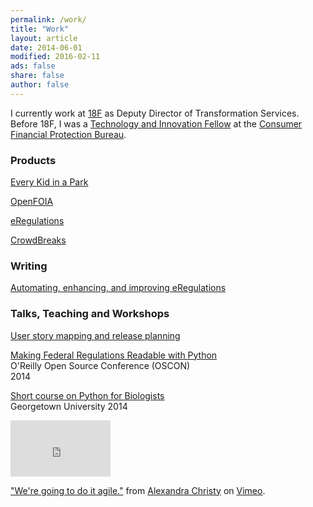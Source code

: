 ```yaml
---
permalink: /work/
title: "Work"
layout: article
date: 2014-06-01
modified: 2016-02-11
ads: false
share: false
author: false
---
```



I currently work at [18F](https://18f.gsa.gov) as Deputy Director of
Transformation Services. Before 18F, I was a [Technology and Innovation
Fellow](http://www.consumerfinance.gov/jobs/technology-innovation-fellows/) at
the [Consumer Financial Protection Bureau](http://www.consumerfinance.gov/).

### Products


[Every Kid in a Park](https://everykidinapark.gov)  

[OpenFOIA](https://open.foia.gov)

[eRegulations](http://consumerfinance.gov/eregulations)  

[CrowdBreaks](http://www.crowdbreaks.com)

### Writing

[Automating, enhancing, and improving eRegulations](https://cfpb.github.io/articles/automating-enhancing-improving-eregulations/)  

### Talks, Teaching and Workshops

[User story mapping and release planning](https://pages.18f.gov/digitalaccelerator/assets/workshop-day-three.pdf)

[Making Federal Regulations Readable with Python](http://bit.ly/1tWgbw5)  
O'Reilly Open Source Conference (OSCON)  
2014

[Short course on Python for Biologists](https://github.com/khandelwal/hoya-python/wiki)  
Georgetown University
2014

<iframe src="https://player.vimeo.com/video/135823643?portrait=0" width="160" height="90" frameborder="0" webkitallowfullscreen mozallowfullscreen allowfullscreen></iframe>
<p><a href="https://vimeo.com/135823643">&quot;We&#039;re going to do it agile.&quot;</a> from <a href="https://vimeo.com/user39728232">Alexandra Christy</a> on <a href="https://vimeo.com">Vimeo</a>.</p>
